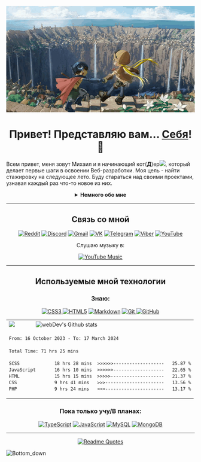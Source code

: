 <p align="center">
  <a href="https://github.com/NewEra2084"><img src=".github/workflows/made-in-abyss.gif" alt="Banner"></a>
</p>

<h1 align=center color="red">Привет! Представляю вам... <a href="https://github.com/NewEra2084">Себя</a>! 🙂</h1>

<p>Всем привет, меня зовут Михаил и я начинающий кот(<b>Д</b>)ер<img src="https://media.giphy.com/media/WUlplcMpOCEmTGBtBW/giphy.gif" width="30px">, который делает первые шаги в освоении Веб-разработки. Моя цель - найти стажировку на следующее лето. Буду стараться над своими проектами, узнавая каждый раз что-то новое из них.
</p>

<details>
  <summary align=center><b>Немного обо мне</b></summary>
  
```css
#Mihail { 
  country: Russia;
  city: Izhevsk;
  height: 188cm;
  age: 17;
  sex: boy; 
  favorite-color: red;
  dream: just-to-be-a-famous-or-darling;
  interests: games-books-programming-music-estetic;
}

.anime::favorites{
  first: Darling-in-the-FranXX;
  second: made-in-Abyss;
  third: Attack-on-Titans;
  four: NULL;
}

```
</details>

---

<h2 align=center>Связь со мной</h2> 
<div align=center>
  
[![Reddit](https://img.shields.io/badge/Reddit-%23FF4500.svg?style=for-the-badge&logo=Reddit&logoColor=white)](https://www.reddit.com/user/RightEvolution/)
[![Discord](https://img.shields.io/badge/Discord-%235865F2.svg?style=for-the-badge&logo=discord&logoColor=white)](https://discord.com/users/616569306834010129)
[![Gmail](https://img.shields.io/badge/Gmail-D14836?style=for-the-badge&logo=gmail&logoColor=white)](https://mail.google.com/mail/mihail.filippov2006@gmail.com)
[![VK](https://img.shields.io/badge/VK-blue?style=for-the-badge&logo=VK&logoColor=white)](https://vk.com/hir001b)
[![Telegram](https://img.shields.io/badge/Telegram-blue?style=for-the-badge&logo=Telegram&logoColor=white)](https://t.me/hir001b)
[![Viber](https://img.shields.io/badge/Viber-8B66A9?style=for-the-badge&logo=viber&logoColor=white)](viber://chat?number=%2B79827903929)
[![YouTube](https://img.shields.io/badge/YouTube-%23FF0000.svg?style=for-the-badge&logo=YouTube&logoColor=white)](https://www.youtube.com/channel/UCg7GCK2vc1-P_yix38TLWKg)
</div>
<div align=center>
  <p>Слушаю музыку в:</p>
  
  [![YouTube Music](https://img.shields.io/badge/YouTube_Music-FF0000?style=for-the-badge&logo=youtube-music&logoColor=white)](https://music.youtube.com/playlist?list=PLgxM4yeZt2An4zU7L18z2Sdcol6nrrLH3)
</div>

---

<h2 align=center>Используемые мной технологии</h2>
<div align=center>
  
### Знаю:
[![CSS3](https://img.shields.io/badge/css3-%231572B6.svg?style=for-the-badge&logo=css3&logoColor=white)
](https://developer.mozilla.org/ru/docs/Learn/Getting_started_with_the_web/CSS_basics)[![HTML5](https://img.shields.io/badge/html5-%23E34F26.svg?style=for-the-badge&logo=html5&logoColor=white)](https://developer.mozilla.org/ru/docs/Learn/Getting_started_with_the_web/HTML_basics)
[![Markdown](https://img.shields.io/badge/markdown-%23000000.svg?style=for-the-badge&logo=markdown&logoColor=white)](https://doka.guide/tools/markdown/)
[![Git](https://img.shields.io/badge/git-%23F05033.svg?style=for-the-badge&logo=git&logoColor=white)
](https://git-scm.com/)[![GitHub](https://img.shields.io/badge/github-%23121011.svg?style=for-the-badge&logo=github&logoColor=white)
](https://github.com/)
<table>
<tr>
<td>
  <img src="https://github-readme-stats.vercel.app/api/top-langs/?username=NewEra2084&layout=compact" height=180px/>
</td>
<td>
   <img src="http://github-readme-streak-stats.herokuapp.com?user=NewEra2084&theme=dark&background=000000" alt="webDev's Github stats" />
</td>
</tr>
<tr>
<td colspan=2>

<!--START_SECTION:waka-->

```txt
From: 16 October 2023 - To: 17 March 2024

Total Time: 71 hrs 25 mins

SCSS             18 hrs 28 mins  >>>>>>-------------------   25.87 %
JavaScript       16 hrs 10 mins  >>>>>>-------------------   22.65 %
HTML             15 hrs 15 mins  >>>>>--------------------   21.37 %
CSS              9 hrs 41 mins   >>>----------------------   13.56 %
PHP              9 hrs 24 mins   >>>----------------------   13.17 %
```

<!--END_SECTION:waka-->

</td>
</tr>
</table>

### Пока только учу/В планах:
[![TypeScript](https://img.shields.io/badge/javascript-%23323330.svg?style=for-the-badge&logo=javascript&logoColor=%23F7DF1E)](https://www.typescriptlang.org/docs/)
[![JavaScript](https://img.shields.io/badge/typescript-%23007ACC.svg?style=for-the-badge&logo=typescript&logoColor=white)](https://developer.mozilla.org/en-US/docs/Web/JavaScript)
[![MySQL](https://img.shields.io/badge/mysql-%2300f.svg?style=for-the-badge&logo=mysql&logoColor=white)](https://www.mysql.com/)
[![MongoDB](https://img.shields.io/badge/MongoDB-%234ea94b.svg?style=for-the-badge&logo=mongodb&logoColor=white)
](https://www.mongodb.com/)</div>

---
[<p align=center>![Readme Quotes](https://quotes-github-readme.vercel.app/api?type=vertical&theme=nord&quote=Умный+человек+решит+проблему.+Глупый+её+избежит.&author=Альберт+Эйнштейн)</p>](https://github.com/piyushsuthar/github-readme-quotes)
![Bottom_down](https://github.com/VL4STEL1N/VL4STEL1N/assets/127986242/1964ca21-6df7-4554-95ea-9ff879f52336)
<svg viewBox="0 0 115 25" xmlns="http://www.w3.org/2000/svg" xmlns:xlink="http://www.w3.org/1999/xlink">
